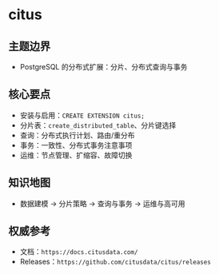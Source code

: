 ﻿# citus

## 主题边界

- PostgreSQL 的分布式扩展：分片、分布式查询与事务

## 核心要点

- 安装与启用：`CREATE EXTENSION citus;`
- 分片表：`create_distributed_table`、分片键选择
- 查询：分布式执行计划、路由/重分布
- 事务：一致性、分布式事务注意事项
- 运维：节点管理、扩缩容、故障切换

## 知识地图

- 数据建模 → 分片策略 → 查询与事务 → 运维与高可用

## 权威参考

- 文档：`https://docs.citusdata.com/`
- Releases：`https://github.com/citusdata/citus/releases`
